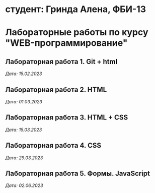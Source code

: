 # студент: Гринда Алена, ФБИ-13

# Лабораторные работы по курсу "WEB-программирование"

## Лабораторная работа 1. Git + html

*Дата: 15.02.2023*

## Лабораторная работа 2. HTML

*Дата: 01.03.2023*

## Лабораторная работа 3. HTML + CSS

*Дата: 15.03.2023*

## Лабораторная работа 4. CSS

*Дата: 29.03.2023*

## Лабораторная работа 5. Формы. JavaScript

*Дата: 02.06.2023*